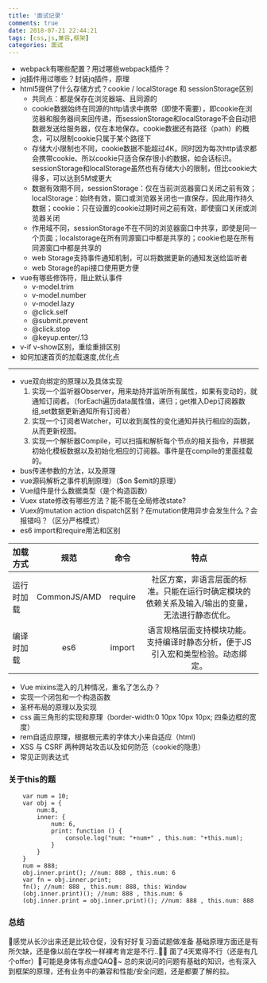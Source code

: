 ```yaml
---
title: '面试记录'
comments: true
date: 2018-07-21 22:44:21
tags: [css,js,兼容,框架]
categories: 面试
---
```


- webpack有哪些配置？用过哪些webpack插件？
- jq插件用过哪些？封装jq插件，原理 
- html5提供了什么存储方式？cookie / localStorage 和 sessionStorage区别
  - 共同点：都是保存在浏览器端、且同源的  
  - cookie数据始终在同源的http请求中携带（即使不需要），即cookie在浏览器和服务器间来回传递，而sessionStorage和localStorage不会自动把数据发送给服务器，仅在本地保存。cookie数据还有路径（path）的概念，可以限制cookie只属于某个路径下 
  - 存储大小限制也不同，cookie数据不能超过4K，同时因为每次http请求都会携带cookie、所以cookie只适合保存很小的数据，如会话标识。sessionStorage和localStorage虽然也有存储大小的限制，但比cookie大得多，可以达到5M或更大 
  - 数据有效期不同，sessionStorage：仅在当前浏览器窗口关闭之前有效；localStorage：始终有效，窗口或浏览器关闭也一直保存，因此用作持久数据；cookie：只在设置的cookie过期时间之前有效，即使窗口关闭或浏览器关闭 
  - 作用域不同，sessionStorage不在不同的浏览器窗口中共享，即使是同一个页面；localstorage在所有同源窗口中都是共享的；cookie也是在所有同源窗口中都是共享的 
  - web Storage支持事件通知机制，可以将数据更新的通知发送给监听者 
  - web Storage的api接口使用更方便
- vue有哪些修饰符，阻止默认事件
  - v-model.trim
  - v-model.number
  - v-model.lazy
  - @click.self
  - @submit.prevent
  - @click.stop
  - @keyup.enter/.13
- v-if v-show区别，重绘重排区别
- 如何加速首页的加载速度,优化点

----------------------------

- vue双向绑定的原理以及具体实现
  1. 实现一个监听器Observer，用来劫持并监听所有属性，如果有变动的，就通知订阅者。（forEach遍历data属性值，递归；get推入Dep订阅器数组,set数据更新通知所有订阅者）
  2. 实现一个订阅者Watcher，可以收到属性的变化通知并执行相应的函数，从而更新视图。
  3. 实现一个解析器Compile，可以扫描和解析每个节点的相关指令，并根据初始化模板数据以及初始化相应的订阅器。事件是在compile的里面挂载的。
- bus传递参数的方法，以及原理
- vue源码解析之事件机制原理）（$on $emit的原理）
- Vue组件是什么数据类型（是个构造函数）
- Vuex state修改有哪些方法？能不能在全局修改state?
- Vuex的mutation action dispatch区别？在mutation使用异步会发生什么？会报错吗？（区分严格模式）
- es6 import和require用法和区别

|  加载方式 |     规范    |   命令   |   特点   |
|----------|:----------:|:-------:|:--------:|
| 运行时加载 |  CommonJS/AMD | require | 社区方案，非语言层面的标准。只能在运行时确定模块的依赖关系及输入/输出的变量，无法进行静态优化。|
| 编译时加载 |    es6   | import |语言规格层面支持模块功能。支持编译时静态分析，便于JS引入宏和类型检验。动态绑定。|

- Vue mixins混入的几种情况，重名了怎么办？
- 实现一个闭包和一个构造函数
- 圣杯布局的原理以及实现
- css 画三角形的实现和原理（border-width:0 10px 10px 10px; 四条边框的宽度）
- rem自适应原理，根据根元素的字体大小来自适应（html)
- XSS 与 CSRF 两种跨站攻击以及如何防范（cookie的隐患）
- 常见正则表达式

### 关于this的题
        var num = 10;
        var obj = {
            num:8,
            inner: {
                num: 6,
                print: function () {
                    console.log("num: "+num+" , this.num: "+this.num);
                }
            }
        }
        num = 888;
        obj.inner.print(); //num: 888 , this.num: 6
        var fn = obj.inner.print;
        fn(); //num: 888 , this.num: 888, this: Window
        (obj.inner.print)(); //num: 888 , this.num: 6
        (obj.inner.print = obj.inner.print)(); //num: 888 , this.num: 888 

### 总结

感觉从长沙出来还是比较仓促，没有好好复习面试题做准备 基础原理方面还是有所欠缺，还是像以前在学校一样裸考肯定是不行..
面了4天累得不行（还是有几个offer）可能是身体有点虚QAQ~
总的来说问的问题有基础的知识，也有深入到框架的原理，还有业务中的兼容和性能/安全问题，还是都要了解的拉。